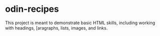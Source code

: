 # odin-recipes

This project is meant to demonstrate basic HTML skills, including working with headings, [aragraphs, lists, images, and links.
